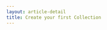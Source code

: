 ```yaml
---
layout: article-detail
title: Create your first Collection
---
```


<!-- for rework: needs to include info about how to create collections, what they do, why you'd use them. Should also include a short, easy tutorial where users can try out collections, for example, see https://learning.postman.com/docs/getting-started/first-steps/creating-the-first-collection/ -->